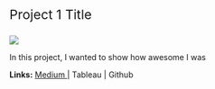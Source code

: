 <p style="font-size:23px;"> Project 1 Title </p>

<img src="images/dummy_thumbnail.jpg?raw=true"/>

In this project, I wanted to show how awesome I was

**Links:** <a href="https://medium.com/@chhs55/politics-on-social-media-a-data-analysis-study-3058639e78d7"> Medium </a> | Tableau | Github
